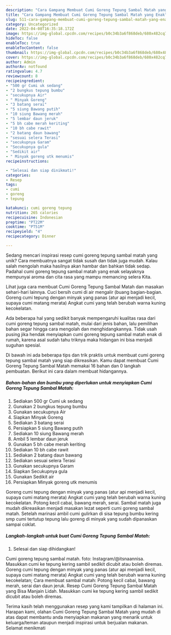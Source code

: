 ```yaml
---
description: "Cara Gampang Membuat Cumi Goreng Tepung Sambal Matah yang Enak"
title: "Cara Gampang Membuat Cumi Goreng Tepung Sambal Matah yang Enak"
slug: 511-cara-gampang-membuat-cumi-goreng-tepung-sambal-matah-yang-enak
category: Uncategorized
date: 2022-04-08T16:35:18.172Z
image: https://img-global.cpcdn.com/recipes/b0c34b3a6f868deb/680x482cq70/cumi-goreng-tepung-sambal-matah-foto-resep-utama.jpg
hideToc: false
enableToc: true
enableTocContent: false
thumbnail: https://img-global.cpcdn.com/recipes/b0c34b3a6f868deb/680x482cq70/cumi-goreng-tepung-sambal-matah-foto-resep-utama.jpg
cover: https://img-global.cpcdn.com/recipes/b0c34b3a6f868deb/680x482cq70/cumi-goreng-tepung-sambal-matah-foto-resep-utama.jpg
author: Admin
authorAv: notfound
ratingvalue: 4.7
reviewcount: 8
recipeingredient:
- "500 gr Cumi uk sedang"
- "2 bungkus tepung bumbu"
- "secukupnya Air"
- " Minyak Goreng"
- "3 batang serai"
- "5 siung Bawang putih"
- "10 siung Bawang merah"
- "5 lembar daun jeruk"
- "5 bh cabe merah keriting"
- "10 bh cabe rawit"
- "2 batang daun bawang"
- "sesuai selera Terasi"
- "secukupnya Garam"
- "Secukupnya gula"
- "Sedikit air"
- " Minyak goreng utk menumis"
recipeinstructions:

- "Selesai dan siap dinikmati!"
categories:
- Resep
tags:
- cumi
- goreng
- tepung

katakunci: cumi goreng tepung 
nutrition: 265 calories
recipecuisine: Indonesian
preptime: "PT22M"
cooktime: "PT51M"
recipeyield: "4"
recipecategory: Dinner

---
```





Sedang mencari inspirasi resep cumi goreng tepung sambal matah yang unik? Cara membuatnya sangat tidak susah dan tidak juga mudah. Kalau salah mengolah maka hasilnya akan hambar dan bahkan tidak sedap. Padahal cumi goreng tepung sambal matah yang enak selayaknya mempunyai aroma dan cita rasa yang mampu memancing selera Kita.





Lihat juga cara membuat Cumi Goreng Tepung Sambal Matah dan masakan sehari-hari lainnya. Cuci bersih cumi di air mengalir (buang bagian-bagian. Goreng cumi tepung dengan minyak yang panas (atur api menjadi kecil, supaya cumi matang merata) Angkat cumi yang telah berubah warna kuning kecokelatan.

Ada beberapa hal yang sedikit banyak mempengaruhi kualitas rasa dari cumi goreng tepung sambal matah, mulai dari jenis bahan, lalu pemilihan bahan segar hingga cara mengolah dan menghidangkannya. Tidak usah pusing jika hendak menyiapkan cumi goreng tepung sambal matah enak di rumah, karena asal sudah tahu triknya maka hidangan ini bisa menjadi suguhan spesial.






Di bawah ini ada beberapa tips dan trik praktis untuk membuat cumi goreng tepung sambal matah yang siap dikreasikan. Kamu dapat membuat Cumi Goreng Tepung Sambal Matah memakai 16 bahan dan 0 langkah pembuatan. Berikut ini cara dalam membuat hidangannya.

<!--inarticleads1-->

##### Bahan-bahan dan bumbu yang diperlukan untuk menyiapkan Cumi Goreng Tepung Sambal Matah:

1. Sediakan 500 gr Cumi uk sedang
1. Gunakan 2 bungkus tepung bumbu
1. Gunakan secukupnya Air
1. Siapkan  Minyak Goreng
1. Sediakan 3 batang serai
1. Persiapkan 5 siung Bawang putih
1. Sediakan 10 siung Bawang merah
1. Ambil 5 lembar daun jeruk
1. Gunakan 5 bh cabe merah keriting
1. Sediakan 10 bh cabe rawit
1. Sediakan 2 batang daun bawang
1. Sediakan sesuai selera Terasi
1. Gunakan secukupnya Garam
1. Siapkan Secukupnya gula
1. Gunakan Sedikit air
1. Persiapkan  Minyak goreng utk menumis


Goreng cumi tepung dengan minyak yang panas (atur api menjadi kecil, supaya cumi matang merata) Angkat cumi yang telah berubah warna kuning kecokelatan. Potong kecil cabai, bawang merah, serai. Sambal matah juga mudah dikreasikan menjadi masakan lezat seperti cumi goreng sambal matah. Setelah marinasi ambil cumi gulirkan di sisa tepung bumbu kering smp cumi tertutup tepung lalu goreng di minyak yang sudah dipanaskan sampai coklat. 

<!--inarticleads2-->

##### Langkah-langkah untuk buat Cumi Goreng Tepung Sambal Matah:


1. Selesai dan siap dihidangkan!

Cumi goreng tepung sambal matah. foto: Instagram/@itsnaannisa. Masukkan cumi ke tepung kering sambil sedikit dicubit atau boleh diremas. Goreng cumi tepung dengan minyak yang panas (atur api menjadi kecil, supaya cumi matang merata) Angkat cumi yang telah berubah warna kuning kecokelatan; Cara membuat sambal matah: Potong kecil cabai, bawang merah, serai dan daun jeruk. Resep Cumi Goreng Tepung Sambal Matah yang Bisa Manjain Lidah. Masukkan cumi ke tepung kering sambil sedikit dicubit atau boleh diremas. 

Terima kasih telah menggunakan resep yang kami tampilkan di halaman ini. Harapan kami, olahan Cumi Goreng Tepung Sambal Matah yang mudah di atas dapat membantu anda menyiapkan makanan yang menarik untuk keluarga/teman ataupun menjadi inspirasi untuk berjualan makanan. Selamat menikmati
